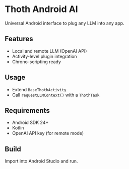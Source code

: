 # Thoth Android AI

Universal Android interface to plug any LLM into any app.

## Features
- Local and remote LLM (OpenAI API)
- Activity-level plugin integration
- Chrono-scripting ready

## Usage
- Extend `BaseThothActivity`
- Call `requestLLMContext()` with a `ThothTask`

## Requirements
- Android SDK 24+
- Kotlin
- OpenAI API key (for remote mode)

## Build
Import into Android Studio and run.

